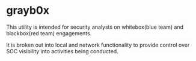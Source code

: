 # grayb0x
This utility is intended for security analysts on whitebox(blue team) and blackbox(red team) engagements.

It is broken out into local and network functionality to provide control over SOC visibility into activities being conducted.
